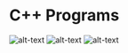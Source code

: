 
 # C++ Programs

![alt-text](https://encrypted-tbn0.gstatic.com/images?q=tbn:ANd9GcRH3s2wJP5r0J_BLdHroMx6KK4Mw2ujy4ekXtx_MmFsfhW3Z_w6JYfnhD8V7LnDhpUMeOo&usqp=CAU)
![alt-text](https://encrypted-tbn0.gstatic.com/images?q=tbn:ANd9GcQ8kH18dkPY4DgKR0oVFstE-ZGDl0CnfXz9pA&usqp=CAU)
![alt-text](https://encrypted-tbn0.gstatic.com/images?q=tbn:ANd9GcR26f_bUqRTUeihSma8zXVjMtZcMNxhjIS3Vw&usqp=CAU)
